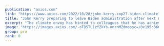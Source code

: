 ```yaml
---
publication: "axios.com"
link: "https://www.axios.com/2022/10/28/john-kerry-cop27-biden-climate"
title: "John Kerry preparing to leave Biden administration after next month's climate summit"
excerpt: "The climate envoy has hinted to colleagues that he has achieved all that can be reasonably accomplished."
image: "https://images.axios.com/-oTB5TL1zYZkYb-onrnMZdmopsc=/0x195:3600x2220/1366x768/2022/10/27/1666896938805.jpg"
group: pro
rank: 0
---
```

